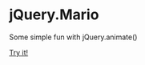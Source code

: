 jQuery.Mario
============

Some simple fun with jQuery.animate()

[Try it!](http://itechnology.github.io/jQuery.Mario)
